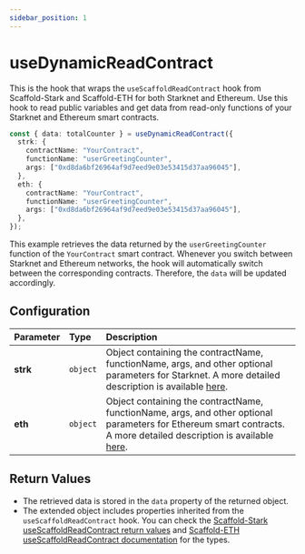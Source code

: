 ```yaml
---
sidebar_position: 1
---
```


# useDynamicReadContract

This is the hook that wraps the `useScaffoldReadContract` hook from Scaffold-Stark and Scaffold-ETH for both Starknet and Ethereum. Use this hook to read public variables and get data from read-only functions of your Starknet and Ethereum smart contracts.

```ts
const { data: totalCounter } = useDynamicReadContract({
  strk: {
    contractName: "YourContract",
    functionName: "userGreetingCounter",
    args: ["0xd8da6bf26964af9d7eed9e03e53415d37aa96045"],
  },
  eth: {
    contractName: "YourContract",
    functionName: "userGreetingCounter",
    args: ["0xd8da6bf26964af9d7eed9e03e53415d37aa96045"],
  },
});
```

This example retrieves the data returned by the `userGreetingCounter` function of the `YourContract` smart contract. Whenever you switch between Starknet and Ethereum networks, the hook will automatically switch between the corresponding contracts. Therefore, the `data` will be updated accordingly.

## Configuration

| Parameter | Type     | Description                                                                                                                                                                                                                        |
| :-------- | :------- | :--------------------------------------------------------------------------------------------------------------------------------------------------------------------------------------------------------------------------------- |
| **strk**  | `object` | Object containing the contractName, functionName, args, and other optional parameters for Starknet. A more detailed description is available [here](https://docs.scaffoldstark.com/hooks/useScaffoldReadContract).                 |
| **eth**   | `object` | Object containing the contractName, functionName, args, and other optional parameters for Ethereum smart contracts. A more detailed description is available [here](https://docs.scaffoldstark.com/hooks/useScaffoldReadContract). |

## Return Values

- The retrieved data is stored in the `data` property of the returned object.
- The extended object includes properties inherited from the `useScaffoldReadContract` hook. You can check the [Scaffold-Stark useScaffoldReadContract return values](https://docs.scaffoldstark.com/hooks/useScaffoldReadContract#return-values) and [Scaffold-ETH useScaffoldReadContract documentation](https://docs.scaffoldeth.io/hooks/useScaffoldReadContract#return-values) for the types.

